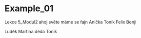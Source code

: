 # Example_01
Lekce 5_Modul2
ahoj světe
máme se fajn
Anička
Toník
Felix
Benji

Luděk
Martina
děda Toník
